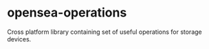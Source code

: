 # opensea-operations
Cross platform library containing set of useful operations for storage devices.
